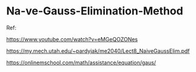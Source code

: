 # Na-ve-Gauss-Elimination-Method
Ref:

https://www.youtube.com/watch?v=eMGeQOZONes

https://my.mech.utah.edu/~pardyjak/me2040/Lect8_NaiveGaussElim.pdf

https://onlinemschool.com/math/assistance/equation/gaus/
